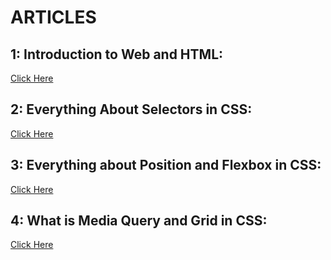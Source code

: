 # ARTICLES

## 1: Introduction to Web and HTML:
[Click Here](https://prithviraj.hashnode.dev/introduction-to-web-and-html)

## 2: Everything About Selectors in CSS:
[Click Here](https://prithviraj.hashnode.dev/everything-about-selectors-in-css)

## 3: Everything about Position and Flexbox in CSS:
[Click Here](https://prithviraj.hashnode.dev/everything-about-position-and-flexbox-in-css)

## 4: What is Media Query and Grid in CSS:
[Click Here](https://prithviraj.hashnode.dev/what-is-media-query-and-grid-in-css)